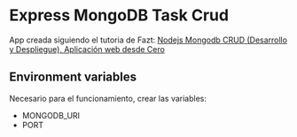 # Express MongoDB Task Crud

App creada siguiendo el tutoria de Fazt: [Nodejs Mongodb CRUD (Desarrollo y Despliegue), Aplicación web desde Cero](https://www.youtube.com/watch?v=I-MhmB5B6Zk)

## Environment variables

Necesario para el funcionamiento, crear las variables:

- MONGODB_URI
- PORT
